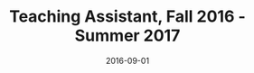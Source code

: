 ---
title: "Teaching Assistant, Fall 2016 - Summer 2017"
collection: teaching
type: "Honored Mathematics Series for Undergraduate"
permalink: /teaching/2016-fall-teaching-3
venue: "UM-SJTU Joint Institute"
date: 2016-09-01
location: "Shanghai Jiao Tong University"
---